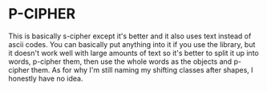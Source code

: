 # P-CIPHER
This is basically s-cipher except it's better and it also uses text instead of ascii codes. You can basically put anything into it if you use the library, but it doesn't work well with large amounts of text so it's better to split it up into words, p-cipher them, then use the whole words as the objects and p-cipher them. As for why I'm still naming my shifting classes after shapes, I honestly have no idea.
